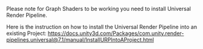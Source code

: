 Please note for Graph Shaders to be working you need to install Universal Render Pipeline. 

Here is the instruction on how to install the Universal Render Pipeline into an existing Project:
https://docs.unity3d.com/Packages/com.unity.render-pipelines.universal@7.1/manual/InstallURPIntoAProject.html

